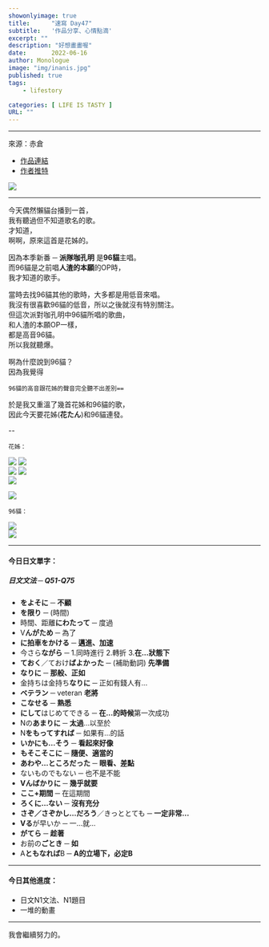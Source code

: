 ```yaml
---
showonlyimage: true
title:      "速寫 Day47"
subtitle:   '作品分享、心情點滴'
excerpt: ""
description: "好想畫畫喔"
date:       2022-06-16
author: Monologue    
image: "img/inanis.jpg"
published: true 
tags:
    - lifestory

categories: [ LIFE IS TASTY ]
URL: ""
---
```

***

來源：赤倉
* [作品連結](https://www.pixiv.net/artworks/98322323)  
* [作者推特](https://twitter.com/akakura1341)  
  
![](/blog/sketch/d47-1.jpg)
  
***
  
今天偶然懶貓台播到一首，  
我有聽過但不知道歌名的歌。  
才知道，  
啊啊，原來這首是花姊的。  
  
因為本季新番 ─ **派隊咖孔明** 是**96貓**主唱。  
而96貓是之前唱**人渣的本願**的OP時，  
我才知道的歌手。  
  
當時去找96貓其他的歌時，大多都是用低音來唱。  
我沒有很喜歡96貓的低音，所以之後就沒有特別關注。  
但這次派對咖孔明中96貓所唱的歌曲，  
和人渣的本願OP一樣，  
都是高音96貓。  
所以我就聽爆。  
  
啊為什麼說到96貓？  
因為我覺得  
  
`96貓的高音跟花姊的聲音完全聽不出差別==`  
  
於是我又重溫了幾首花姊和96貓的歌，  
因此今天要花姊(**花たん**)和96貓連發。  
  
--  
  
`花姊：`  
  
[![](http://img.youtube.com/vi/UdBA9S9LAIE/0.jpg)](https://www.youtube.com/watch?v=UdBA9S9LAIE&ab_channel=weqq3348) 
[![](http://img.youtube.com/vi/cvxm8GJJHqQ/0.jpg)](https://www.youtube.com/watch?v=cvxm8GJJHqQ&ab_channel=HaNaTanMusicChannel)  
[![](http://img.youtube.com/vi/Re6JJ_njYR4/0.jpg)](https://www.youtube.com/watch?v=Re6JJ_njYR4&ab_channel=%E9%B3%B6%E5%B0%BE%E8%8A%B1%E4%B9%9D%E6%9C%88) 
[![](http://img.youtube.com/vi/U_5PAUDSKpY/0.jpg)](https://www.youtube.com/watch?v=U_5PAUDSKpY&ab_channel=HaNaTanMusicChannel)  
[![](http://img.youtube.com/vi/TbFSpvlaugc/maxresdefault.jpg)](https://www.youtube.com/watch?v=TbFSpvlaugc&ab_channel=%E3%80%8C%E6%B0%B8%E9%81%A0%E3%80%8DEIENMUSIC)

[![](http://img.youtube.com/vi/f7fMt5uPfQU/maxresdefault.jpg)](https://www.youtube.com/watch?v=f7fMt5uPfQU&ab_channel=%E3%80%8C%E6%B0%B8%E9%81%A0%E3%80%8DEIENMUSIC)  
  
`96貓：`  
  
[![](http://img.youtube.com/vi/shaD2xxXJ8o/maxresdefault.jpg)](https://www.youtube.com/watch?v=shaD2xxXJ8o&ab_channel=PartMent)  
[![](http://img.youtube.com/vi/V-sofN5POZY/maxresdefault.jpg)](https://www.youtube.com/watch?v=V-sofN5POZY&ab_channel=%E4%BA%8C%E4%B9%83%E6%98%AF%E5%A4%A9%E5%8D%83%E6%A3%98%E6%98%AF%E5%AE%87%E5%AE%99%EF%BC%81%EF%BC%81%EF%BC%818)  
***
#### 今日日文單字：  
##### 日文文法 ─ Q51-Q75
* **をよそに** ─ **不顧**
* **を限り** ─ (時間)
* 時間、距離**にわたって** ─ 度過
* V**んがため** ─ 為了
* **に拍車をかける** ─ **邁進、加速**
* 今さら**ながら** ─ 1.同時進行 2.轉折 3.**在...狀態下**
* **ておく**／ておけ**ばよかった** ─ (補助動詞) **先準備**
* **なりに** ─ **那般、正如**
* 金持ちは金持ち**なりに** ─ 正如有錢人有...
* **ベテラン** ─ veteran **老將**
* **こなせる** ─ **熟悉**
* **にして**はじめてできる ─ **在...的時候**第一次成功
* Nの**あまりに** ─ **太過**...以至於
* N**をもってすれば** ─ 如果有...的話
* **いかにも...そう** ─ **看起來好像**
* **もそこそこに** ─ **隨便、適當的**
* **あわや...ところだった** ─ **眼看、差點**
* ないものでもない ─ 也不是不能
* **Vんばかりに** ─ **幾乎就要**
* **ここ+期間** ─ 在這期間
* **ろくに...ない** ─ **沒有充分**
* **さぞ／さぞかし...だろう**／きっととても ─ **一定非常...**
* **Vる**が早いか ─ 一...就...
* **がてら** ─ **趁著**
* お前の**ごとき** ─ **如**
* A**ともなれば**B ─ **A的立場下，必定B**

***
#### 今日其他進度：  
* 日文N1文法、N1題目  
* 一堆的動畫
  
***

我會繼續努力的。
<!--more-->
